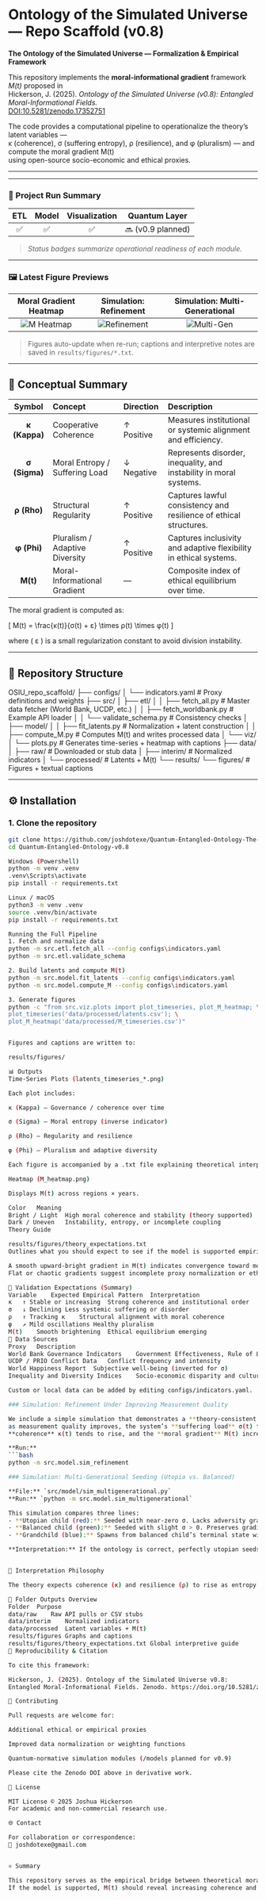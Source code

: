# Ontology of the Simulated Universe — Repo Scaffold (v0.8)
**The Ontology of the Simulated Universe — Formalization & Empirical Framework**

This repository implements the **moral-informational gradient** framework *M(t)* proposed in  
Hickerson, J. (2025). *Ontology of the Simulated Universe (v0.8): Entangled Moral-Informational Fields.*  
[DOI:10.5281/zenodo.17352751](https://doi.org/10.5281/zenodo.17352751)

The code provides a computational pipeline to operationalize the theory’s latent variables —  
κ (coherence), σ (suffering entropy), ρ (resilience), and φ (pluralism) — and compute the moral gradient M(t)  
using open-source socio-economic and ethical proxies.

---

---

### 🧭 Project Run Summary
| ETL | Model | Visualization | Quantum Layer |
|:---:|:------:|:---------------:|:---------------:|
| ✅ | ✅ | ✅ | 🔜 (v0.9 planned) |

> *Status badges summarize operational readiness of each module.*

---

### 🖼️ Latest Figure Previews
| Moral Gradient Heatmap | Simulation: Refinement | Simulation: Multi-Generational |
|:----------------------:|:----------------------:|:-------------------------------:|
| ![M Heatmap](results/figures/M_heatmap.png) | ![Refinement](results/figures/sim_refinement.png) | ![Multi-Gen](results/figures/sim_multigen.png) |

> Figures auto-update when re-run; captions and interpretive notes are saved in `results/figures/*.txt`.

---

## 📑 Conceptual Summary

| Symbol | Concept | Direction | Description |
|:------:|:---------|:-----------|:-------------|
| **κ (Kappa)** | Cooperative Coherence | ↑ Positive | Measures institutional or systemic alignment and efficiency. |
| **σ (Sigma)** | Moral Entropy / Suffering Load | ↓ Negative | Represents disorder, inequality, and instability in moral systems. |
| **ρ (Rho)** | Structural Regularity | ↑ Positive | Captures lawful consistency and resilience of ethical structures. |
| **φ (Phi)** | Pluralism / Adaptive Diversity | ↑ Positive | Captures inclusivity and adaptive flexibility in ethical systems. |
| **M(t)** | Moral-Informational Gradient | — | Composite index of ethical equilibrium over time. |

The moral gradient is computed as:

\[
M(t) = \frac{κ(t)}{σ(t) + ε} \times ρ(t) \times φ(t)
\]

where \( ε \) is a small regularization constant to avoid division instability.

---

## 🧩 Repository Structure

OSIU_repo_scaffold/
├── configs/
│ └── indicators.yaml # Proxy definitions and weights
├── src/
│ ├── etl/
│ │ ├── fetch_all.py # Master data fetcher (World Bank, UCDP, etc.)
│ │ ├── fetch_worldbank.py # Example API loader
│ │ └── validate_schema.py # Consistency checks
│ ├── model/
│ │ ├── fit_latents.py # Normalization + latent construction
│ │ ├── compute_M.py # Computes M(t) and writes processed data
│ └── viz/
│ └── plots.py # Generates time-series + heatmap with captions
├── data/
│ ├── raw/ # Downloaded or stub data
│ ├── interim/ # Normalized indicators
│ └── processed/ # Latents + M(t)
└── results/
└── figures/ # Figures + textual captions


---

## ⚙️ Installation

### 1. Clone the repository

```bash
git clone https://github.com/joshdotexe/Quantum-Entangled-Ontology-The-Ontology-of-the-Simulated-Universe-v0.5-2025-.git
cd Quantum-Entangled-Ontology-v0.8

Windows (Powershell)
python -m venv .venv
.venv\Scripts\activate
pip install -r requirements.txt

Linux / macOS
python3 -m venv .venv
source .venv/bin/activate
pip install -r requirements.txt

Running the Full Pipeline
1. Fetch and normalize data
python -m src.etl.fetch_all --config configs\indicators.yaml
python -m src.etl.validate_schema

2. Build latents and compute M(t)
python -m src.model.fit_latents --config configs\indicators.yaml
python -m src.model.compute_M --config configs\indicators.yaml

3. Generate figures
python -c "from src.viz.plots import plot_timeseries, plot_M_heatmap; \
plot_timeseries('data/processed/latents.csv'); \
plot_M_heatmap('data/processed/M_timeseries.csv')"


Figures and captions are written to:

results/figures/

📊 Outputs
Time-Series Plots (latents_timeseries_*.png)

Each plot includes:

κ (Kappa) – Governance / coherence over time

σ (Sigma) – Moral entropy (inverse indicator)

ρ (Rho) – Regularity and resilience

φ (Phi) – Pluralism and adaptive diversity

Each figure is accompanied by a .txt file explaining theoretical interpretation.

Heatmap (M_heatmap.png)

Displays M(t) across regions × years.

Color	Meaning
Bright / Light	High moral coherence and stability (theory supported)
Dark / Uneven	Instability, entropy, or incomplete coupling
Theory Guide

results/figures/theory_expectations.txt
Outlines what you should expect to see if the model is supported empirically:

A smooth upward-bright gradient in M(t) indicates convergence toward moral equilibrium.
Flat or chaotic gradients suggest incomplete proxy normalization or ethical-structural misalignment.

🧠 Validation Expectations (Summary)
Variable	Expected Empirical Pattern	Interpretation
κ	↑ Stable or increasing	Strong coherence and institutional order
σ	↓ Declining	Less systemic suffering or disorder
ρ	↑ Tracking κ	Structural alignment with moral coherence
φ	↗ Mild oscillations	Healthy pluralism
M(t)	Smooth brightening	Ethical equilibrium emerging
🧪 Data Sources
Proxy	Description
World Bank Governance Indicators	Government Effectiveness, Rule of Law
UCDP / PRIO Conflict Data	Conflict frequency and intensity
World Happiness Report	Subjective well-being (inverted for σ)
Inequality and Diversity Indices	Socio-economic disparity and cultural heterogeneity

Custom or local data can be added by editing configs/indicators.yaml.

### Simulation: Refinement Under Improving Measurement Quality

We include a simple simulation that demonstrates a **theory-consistent signature**:
as measurement quality improves, the system’s **suffering load** σ(t) tends to decline,
**coherence** κ(t) tends to rise, and the **moral gradient** M(t) increases.

**Run:**
```bash
python -m src.model.sim_refinement

### Simulation: Multi-Generational Seeding (Utopia vs. Balanced)

**File:** `src/model/sim_multigenerational.py`  
**Run:** `python -m src.model.sim_multigenerational`

This simulation compares three lines:
- **Utopian child (red):** Seeded with near-zero σ. Lacks adversity gradient → ρ and φ decay → **M(t) stagnates**.
- **Balanced child (green):** Seeded with slight σ > 0. Preserves gradient → **M(t) stabilizes or grows**.
- **Grandchild (blue):** Spawns from balanced child’s terminal state with slight σ → **further refinement**.

**Interpretation:** If the ontology is correct, perfectly utopian seeds should underperform (stagnate) compared to slightly adverse seeds that maintain a moral gradient. The “loop viability” requires non-zero σ at seeding to sustain adaptation across generations.


🧭 Interpretation Philosophy

The theory expects coherence (κ) and resilience (ρ) to rise as entropy (σ) declines, with pluralism (φ) stabilizing moral equilibrium. M(t) thus acts as a global measure of ethical convergence under informational constraints.

🧩 Folder Outputs Overview
Folder	Purpose
data/raw	Raw API pulls or CSV stubs
data/interim	Normalized indicators
data/processed	Latent variables + M(t)
results/figures	Graphs and captions
results/figures/theory_expectations.txt	Global interpretive guide
🧠 Reproducibility & Citation

To cite this framework:

Hickerson, J. (2025). Ontology of the Simulated Universe v0.8: 
Entangled Moral-Informational Fields. Zenodo. https://doi.org/10.5281/zenodo.17352751

🤝 Contributing

Pull requests are welcome for:

Additional ethical or empirical proxies

Improved data normalization or weighting functions

Quantum-normative simulation modules (/models planned for v0.9)

Please cite the Zenodo DOI above in derivative work.

📜 License

MIT License © 2025 Joshua Hickerson
For academic and non-commercial research use.

🌐 Contact

For collaboration or correspondence:
📧 joshdotexe@gmail.com


⚛️ Summary

This repository serves as the empirical bridge between theoretical moral ontology and measurable world data.
If the model is supported, M(t) should reveal increasing coherence and entropy minimization—an early, testable signature of moral self-organization in complex systems.